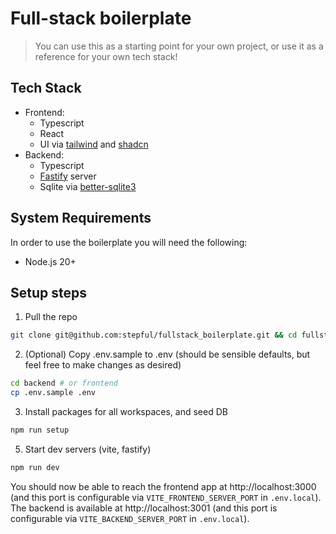 # Full-stack boilerplate

> You can use this as a starting point for your own project, or use it as a reference for your own tech stack!

## Tech Stack
  - Frontend:
      - Typescript
      - React
      - UI via [tailwind](https://tailwindcss.com/) and [shadcn](https://ui.shadcn.com/)
  - Backend:
      - Typescript
      - [Fastify](https://fastify.dev/) server
      - Sqlite via [better-sqlite3](https://github.com/WiseLibs/better-sqlite3)

## System Requirements
In order to use the boilerplate you will need the following:
- Node.js 20+

## Setup steps
1. Pull the repo
  ```bash
  git clone git@github.com:stepful/fullstack_boilerplate.git && cd fullstack_boilerplate
  ```

2. (Optional) Copy .env.sample to .env (should be sensible defaults, but feel free to make changes as desired)
  ```bash
  cd backend # or frontend
  cp .env.sample .env
  ```

3. Install packages for all workspaces, and seed DB
  ```bash
  npm run setup
  ```

5. Start dev servers (vite, fastify)
  ```bash
  npm run dev
  ```
  You should now be able to reach the frontend app at http://localhost:3000 (and this port is configurable via `VITE_FRONTEND_SERVER_PORT` in `.env.local`).
  The backend is available at http://localhost:3001 (and this port is configurable via `VITE_BACKEND_SERVER_PORT` in `.env.local`).
